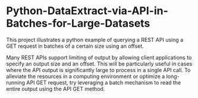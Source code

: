 # Python-DataExtract-via-API-in-Batches-for-Large-Datasets

This project illustrates a python example of querying a REST API using a GET request in batches of a certain size using an offset.

Many REST APIs support limiting of output by allowing client applications to specify an output size and an offset. This will be particularly useful in cases where the API output is significantly large to process in a single API call. To alleviate the resources in a computing environment or optimize a long-running API GET request, try leveraging a batch mechanism to read the entire output using the API GET method.
